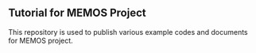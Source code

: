 Tutorial for MEMOS Project
-------------------------------------------

This repository is used to publish various example codes and documents for MEMOS project.
